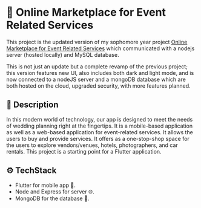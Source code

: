 # 🛒 Online Marketplace for Event Related Services

This project is the updated version of my sophomore year project [Online Marketplace for Event Related Services](https://github.com/KillSwitch412/online-event-service-marketplace-flutter) which communicated with a nodejs server (hosted locally) and MySQL database. 

This is not just an update but a complete revamp of the previous project; this version features new UI, also includes both dark and light mode, and is now connected to a nodeJS server and a mongoDB database which are both hosted on the cloud, upgraded security, with more features planned.

## 📃 Description

In this modern world of technology, our app is designed to meet the needs of wedding planning right at the fingertips. It is a mobile-based application as well as a web-based application for event-related services. It allows the users to buy and provide services. It offers as a one-stop-shop space for the users to explore vendors/venues, hotels, photographers, and car rentals. This project is a starting point for a Flutter application.

## ⚙️ TechStack 

- Flutter for mobile app 📱.
- Node and Express for server 🌐.
- MongoDB for the database 📂.
